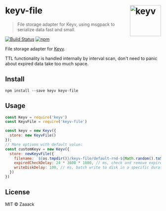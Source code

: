 # keyv-file [<img width="100" align="right" src="https://rawgit.com/lukechilds/keyv/master/media/logo.svg" alt="keyv">](https://github.com/lukechilds/keyv)

> File storage adapter for Keyv, using msgpack to serialize data fast and small.

[![Build Status](https://travis-ci.org/zaaack/keyv-file.svg?branch=master)](https://travis-ci.org/zaaack/keyv-file)
[![npm](https://img.shields.io/npm/v/keyv-file.svg)](https://www.npmjs.com/package/keyv-file)

File storage adapter for [Keyv](https://github.com/lukechilds/keyv).

TTL functionality is handled internally by interval scan, don't need to panic about expired data take too much space.

## Install

```shell
npm install --save keyv keyv-file
```

## Usage

```js
const Keyv = require('keyv')
const KeyvFile = require('keyv-file')

const keyv = new Keyv({
  store: new KeyvFile()
});
// More options with default value:
const customKeyv = new Keyv({
  store: newKeyvFile({
    filename: `${os.tmpdir()}/keyv-file/default-rnd-${Math.random().toString(36).slice(2)}.msgpack` // the file path to store the data
    expiredCheckDelay: 24 * 3600 * 1000, // ms, check and remove expired data in each ms
    writeDiskDelay: 100, // ms, batch write to disk in a specific duration, enhance write performance.
  })
})
```

## License

MIT © Zaaack
